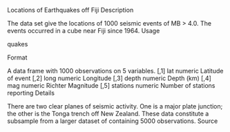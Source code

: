 Locations of Earthquakes off Fiji
Description

The data set give the locations of 1000 seismic events of MB > 4.0. The events occurred in a cube near Fiji since 1964.
Usage

quakes

Format

A data frame with 1000 observations on 5 variables.
[,1] 	lat 	numeric 	Latitude of event
[,2] 	long 	numeric 	Longitude
[,3] 	depth 	numeric 	Depth (km)
[,4] 	mag 	numeric 	Richter Magnitude
[,5] 	stations 	numeric 	Number of stations reporting
Details

There are two clear planes of seismic activity. One is a major plate junction; the other is the Tonga trench off New Zealand. These data constitute a subsample from a larger dataset of containing 5000 observations.
Source

